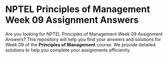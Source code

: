# NPTEL Principles of Management Week 09 Assignment Answers

Are you looking for NPTEL Principles of Management Week 09 Assignment Answers? This repository will help you find your answers and solutions for Week 09 of the **Principles of Management** course. We provide detailed solutions to help you complete your assignments efficiently.